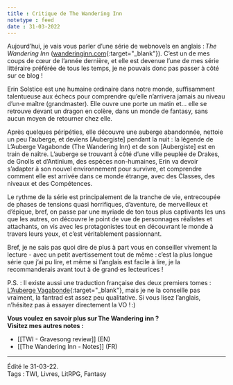 ```yaml
---
title : Critique de The Wandering Inn
notetype : feed
date : 31-03-2022
---
```


Aujourd’hui, je vais vous parler d’une série de webnovels en anglais : *The Wandering Inn* ([wanderinginn.com](https://wanderinginn.com){:target="_blank"}).
C’est un de mes coups de cœur de l’année dernière, et elle est devenue l’une de mes série littéraire préférée de tous les temps, je ne pouvais donc pas passer à côté sur ce blog !

Erin Solstice est une humaine ordinaire dans notre monde, suffisamment talentueuse aux échecs pour comprendre qu’elle n’arrivera jamais au niveau d’un·e maître (grandmaster). Elle ouvre une porte un matin et… elle se retrouve devant un dragon en colère, dans un monde de fantasy, sans aucun moyen de retourner chez elle.

Après quelques péripéties, elle découvre une auberge abandonnée, nettoie un peu l’auberge, et deviens [Aubergiste] pendant la nuit : la légende de L’Auberge Vagabonde (The Wandering Inn) et de son [Aubergiste] est en train de naître.
L’auberge se trouvant à côté d’une ville peuplée de Drakes, de Gnolls et d’Antinium, des espèces non-humaines, Erin va devoir s’adapter à son nouvel environnement pour survivre, et comprendre comment elle est arrivée dans ce monde étrange, avec des Classes, des niveaux et des Compétences.

Le rythme de la série est principalement de la tranche de vie, entrecoupée de phases de tensions quasi horrifiques, d’aventure, de merveilleux et d’épique, bref, on passe par une myriade de ton tous plus captivants les uns que les autres, on découvre le point de vue de personnages réalistes et attachants, on vis avec les protagonistes tout en découvrant le monde à travers leurs yeux, et c’est véritablement passionnant.

Bref, je ne sais pas quoi dire de plus à part vous en conseiller vivement la lecture - avec un petit avertissement tout de même : c’est la plus longue série que j’ai pu lire, et même si l’anglais est facile à lire, je la recommanderais avant tout à de grand·es lecteurices !

P.S. : Il existe aussi une traduction française des deux premiers tomes : [L’Auberge Vagabonde](https://aubergevagabonde.wordpress.com/){:target="_blank"}, mais je ne la conseille pas vraiment, la fantrad est assez peu qualitative. Si vous lisez l’anglais, n’hésitez pas à essayer directement la VO ! :)

**Vous voulez en savoir plus sur The Wandering inn ?  
Visitez mes autres notes :**
- [[TWI - Gravesong review]] (EN)
- [[The Wandering Inn - Notes]] (FR)

-----
Édité le 31-03-22.  
Tags : TWI, Livres, LitRPG, Fantasy